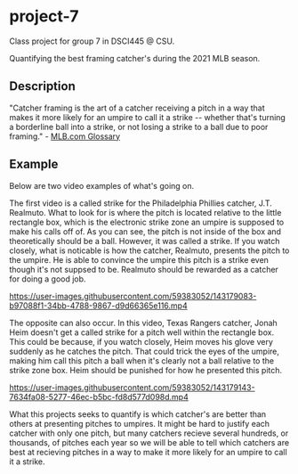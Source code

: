 # project-7
Class project for group 7 in DSCI445 @ CSU.

Quantifying the best framing catcher's during the 2021 MLB season.

## Description

"Catcher framing is the art of a catcher receiving a pitch in a way that makes it more likely for an umpire to call it a strike -- whether that's turning a borderline ball into a strike, or not losing a strike to a ball due to poor framing." - [MLB.com Glossary](https://www.mlb.com/glossary/statcast/catcher-framing#:~:text=Catcher%20framing%20is%20the%20art,ball%20due%20to%20poor%20framing.) 

## Example
Below are two video examples of what's going on. 

The first video is a called strike for the Philadelphia Phillies catcher, J.T. Realmuto. What to look for is where the pitch is located relative to the little rectangle box, which is the electronic strike zone an umpire is supposed to make his calls off of. As you can see, the pitch is not inside of the box and theoretically should be a ball. However, it was called a strike. If you watch closely, what is noticable is how the catcher, Realmuto, presents the pitch to the umpire. He is able to convince the umpire this pitch is a strike even though it's not suppsed to be. Realmuto should be rewarded as a catcher for doing a good job.

https://user-images.githubusercontent.com/59383052/143179083-b97088f1-34bb-4788-9867-d9d66365e116.mp4

The opposite can also occur. In this video, Texas Rangers catcher, Jonah Heim doesn't get a called strike for a pitch well within the rectangle box. This could be because, if you watch closely, Heim moves his glove very suddenly as he catches the pitch. That could trick the eyes of the umpire, making him call this pitch a ball when it's clearly not a ball relative to the strike zone box. Heim should be punished for how he presented this pitch.

https://user-images.githubusercontent.com/59383052/143179143-7634fa08-5277-46ec-b5bc-fd8d577d098d.mp4

What this projects seeks to quantify is which catcher's are better than others at presenting pitches to umpires. It might be hard to justify each catcher with only one pitch, but many catchers recieve several hundreds, or thousands, of pitches each year so we will be able to tell which catchers are best at recieving pitches in a way to make it more likely for an umpire to call it a strike.



